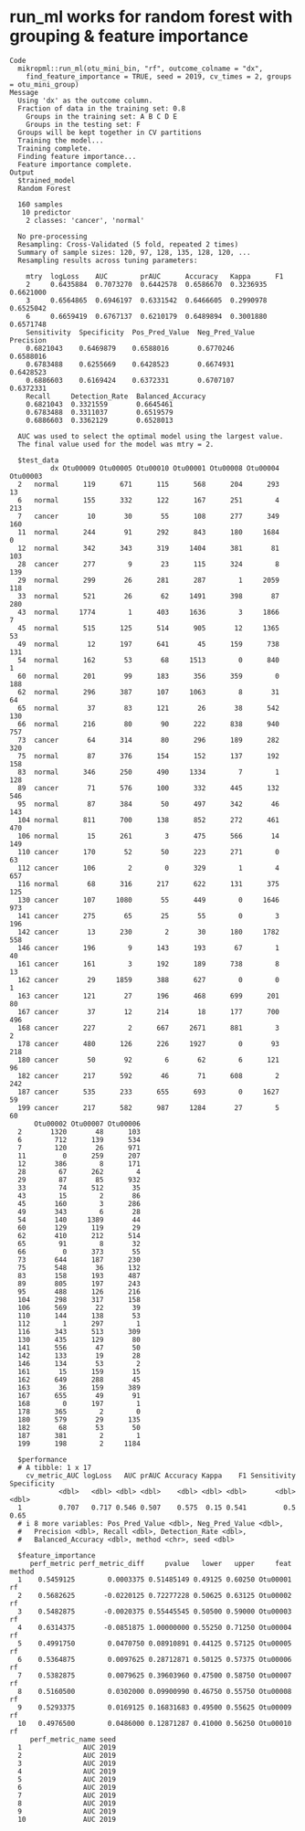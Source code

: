 # run_ml works for random forest with grouping & feature importance

    Code
      mikropml::run_ml(otu_mini_bin, "rf", outcome_colname = "dx",
        find_feature_importance = TRUE, seed = 2019, cv_times = 2, groups = otu_mini_group)
    Message
      Using 'dx' as the outcome column.
      Fraction of data in the training set: 0.8 
      	Groups in the training set: A B C D E 
      	Groups in the testing set: F
      Groups will be kept together in CV partitions
      Training the model...
      Training complete.
      Finding feature importance...
      Feature importance complete.
    Output
      $trained_model
      Random Forest 
      
      160 samples
       10 predictor
        2 classes: 'cancer', 'normal' 
      
      No pre-processing
      Resampling: Cross-Validated (5 fold, repeated 2 times) 
      Summary of sample sizes: 120, 97, 128, 135, 128, 120, ... 
      Resampling results across tuning parameters:
      
        mtry  logLoss    AUC        prAUC      Accuracy   Kappa      F1       
        2     0.6435884  0.7073270  0.6442578  0.6586670  0.3236935  0.6621000
        3     0.6564865  0.6946197  0.6331542  0.6466605  0.2990978  0.6525042
        6     0.6659419  0.6767137  0.6210179  0.6489894  0.3001880  0.6571748
        Sensitivity  Specificity  Pos_Pred_Value  Neg_Pred_Value  Precision
        0.6821043    0.6469879    0.6588016       0.6770246       0.6588016
        0.6783488    0.6255669    0.6428523       0.6674931       0.6428523
        0.6886603    0.6169424    0.6372331       0.6707107       0.6372331
        Recall     Detection_Rate  Balanced_Accuracy
        0.6821043  0.3321559       0.6645461        
        0.6783488  0.3311037       0.6519579        
        0.6886603  0.3362129       0.6528013        
      
      AUC was used to select the optimal model using the largest value.
      The final value used for the model was mtry = 2.
      
      $test_data
              dx Otu00009 Otu00005 Otu00010 Otu00001 Otu00008 Otu00004 Otu00003
      2   normal      119      671      115      568      204      293       13
      6   normal      155      332      122      167      251        4      213
      7   cancer       10       30       55      108      277      349      160
      11  normal      244       91      292      843      180     1684        0
      12  normal      342      343      319     1404      381       81      103
      28  cancer      277        9       23      115      324        8      139
      29  normal      299       26      281      287        1     2059      118
      33  normal      521       26       62     1491      398       87      280
      43  normal     1774        1      403     1636        3     1866        7
      45  normal      515      125      514      905       12     1365       53
      49  normal       12      197      641       45      159      738      131
      54  normal      162       53       68     1513        0      840        1
      60  normal      201       99      183      356      359        0      188
      62  normal      296      387      107     1063        8       31       64
      65  normal       37       83      121       26       38      542      130
      66  normal      216       80       90      222      838      940      757
      73  cancer       64      314       80      296      189      282      320
      75  normal       87      376      154      152      137      192      158
      83  normal      346      250      490     1334        7        1      128
      89  cancer       71      576      100      332      445      132      546
      95  normal       87      384       50      497      342       46      143
      104 normal      811      700      138      852      272      461      470
      106 normal       15      261        3      475      566       14      149
      110 cancer      170       52       50      223      271        0       63
      112 cancer      106        2        0      329        1        4      657
      116 normal       68      316      217      622      131      375      125
      130 cancer      107     1080       55      449        0     1646      973
      141 cancer      275       65       25       55        0        3      196
      142 cancer       13      230        2       30      180     1782      558
      146 cancer      196        9      143      193       67        1       40
      161 cancer      161        3      192      189      738        8       13
      162 cancer       29     1859      388      627        0        0        1
      163 cancer      121       27      196      468      699      201       80
      167 cancer       37       12      214       18      177      700      496
      168 cancer      227        2      667     2671      881        3        2
      178 cancer      480      126      226     1927        0       93      218
      180 cancer       50       92        6       62        6      121       96
      182 cancer      217      592       46       71      608        2      242
      187 cancer      535      233      655      693        0     1627       59
      199 cancer      217      582      987     1284       27        5       60
          Otu00002 Otu00007 Otu00006
      2       1320       48      103
      6        712      139      534
      7        120       26      971
      11         0      259      207
      12       386        8      171
      28        67      262        4
      29        87       85      932
      33        74      512       35
      43        15        2       86
      45       160        3      286
      49       343        6       28
      54       140     1389       44
      60       129      119       29
      62       410      212      514
      65        91        8       32
      66         0      373       55
      73       644      187      230
      75       548       36      132
      83       158      193      487
      89       805      197      243
      95       488      126      216
      104      298      317      158
      106      569       22       39
      110      144      138       53
      112        1      297        1
      116      343      513      309
      130      435      129       80
      141      556       47       50
      142      133       19       28
      146      134       53        2
      161       15      159       15
      162      649      288       45
      163       36      159      389
      167      655       49       91
      168        0      197        1
      178      365        2        0
      180      579       29      135
      182       68       53       50
      187      381        2        1
      199      198        2     1184
      
      $performance
      # A tibble: 1 x 17
        cv_metric_AUC logLoss   AUC prAUC Accuracy Kappa    F1 Sensitivity Specificity
                <dbl>   <dbl> <dbl> <dbl>    <dbl> <dbl> <dbl>       <dbl>       <dbl>
      1         0.707   0.717 0.546 0.507    0.575  0.15 0.541         0.5        0.65
      # i 8 more variables: Pos_Pred_Value <dbl>, Neg_Pred_Value <dbl>,
      #   Precision <dbl>, Recall <dbl>, Detection_Rate <dbl>,
      #   Balanced_Accuracy <dbl>, method <chr>, seed <dbl>
      
      $feature_importance
         perf_metric perf_metric_diff     pvalue   lower   upper     feat method
      1    0.5459125        0.0003375 0.51485149 0.49125 0.60250 Otu00001     rf
      2    0.5682625       -0.0220125 0.72277228 0.50625 0.63125 Otu00002     rf
      3    0.5482875       -0.0020375 0.55445545 0.50500 0.59000 Otu00003     rf
      4    0.6314375       -0.0851875 1.00000000 0.55250 0.71250 Otu00004     rf
      5    0.4991750        0.0470750 0.08910891 0.44125 0.57125 Otu00005     rf
      6    0.5364875        0.0097625 0.28712871 0.50125 0.57375 Otu00006     rf
      7    0.5382875        0.0079625 0.39603960 0.47500 0.58750 Otu00007     rf
      8    0.5160500        0.0302000 0.09900990 0.46750 0.55750 Otu00008     rf
      9    0.5293375        0.0169125 0.16831683 0.49500 0.55625 Otu00009     rf
      10   0.4976500        0.0486000 0.12871287 0.41000 0.56250 Otu00010     rf
         perf_metric_name seed
      1               AUC 2019
      2               AUC 2019
      3               AUC 2019
      4               AUC 2019
      5               AUC 2019
      6               AUC 2019
      7               AUC 2019
      8               AUC 2019
      9               AUC 2019
      10              AUC 2019
      

